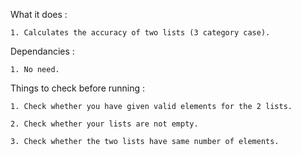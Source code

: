 What it does :

    1. Calculates the accuracy of two lists (3 category case).

Dependancies :

    1. No need.

Things to check before running :

    1. Check whether you have given valid elements for the 2 lists.

    2. Check whether your lists are not empty.

    3. Check whether the two lists have same number of elements.